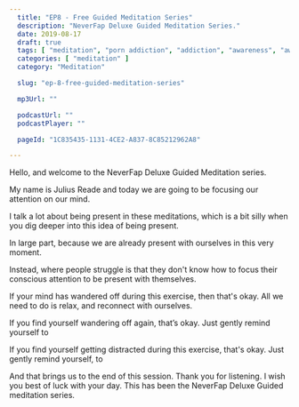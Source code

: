 ```yaml
---
  title: "EP8 - Free Guided Meditation Series"
  description: "NeverFap Deluxe Guided Meditation Series."
  date: 2019-08-17
  draft: true
  tags: [ "meditation", "porn addiction", "addiction", "awareness", "awareness exercises", "perspective", "nofap", "neverfap", "neverfap deluxe" ]
  categories: [ "meditation" ]
  category: "Meditation"

  slug: "ep-8-free-guided-meditation-series"

  mp3Url: ""

  podcastUrl: ""
  podcastPlayer: ""

  pageId: "1C835435-1131-4CE2-A837-8C85212962A8"

---
```


<!-- focus/attention/consciousness -->

Hello, and welcome to the NeverFap Deluxe Guided Meditation series.

My name is Julius Reade and today we are going to be focusing our attention on our mind.

I talk a lot about being present in these meditations, which is a bit silly when you dig deeper into this idea of being present.

In large part, because we are already present with ourselves in this very moment.

Instead, where people struggle is that they don't know how to focus their conscious attention to be present with themselves.







If your mind has wandered off during this exercise, then that's okay. All we need to do is relax, and reconnect with ourselves.


If you find yourself wandering off again, that’s okay. Just gently remind yourself to


If you find yourself getting distracted during this exercise, that's okay. Just gently remind yourself, to


And that brings us to the end of this session. Thank you for listening. I wish you best of luck with your day. This has been the NeverFap Deluxe Guided meditation series.
